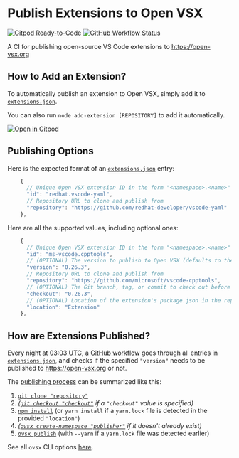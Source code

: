 # Publish Extensions to Open VSX

[![Gitpod Ready-to-Code](https://img.shields.io/badge/Gitpod-ready--to--code-blue?logo=gitpod)](https://gitpod.io/#https://github.com/open-vsx/publish-extensions)
[![GitHub Workflow Status](https://github.com/open-vsx/publish-extensions/workflows/Publish%20extensions%20to%20open-vsx.org/badge.svg)](https://github.com/open-vsx/publish-extensions/actions?query=workflow%3A%22Publish+extensions+to+open-vsx.org%22)

A CI for publishing open-source VS Code extensions to https://open-vsx.org

## How to Add an Extension?

To automatically publish an extension to Open VSX, simply add it to [`extensions.json`](./extensions.json).

You can also run `node add-extension [REPOSITORY]` to add it automatically.

[![Open in Gitpod](https://gitpod.io/button/open-in-gitpod.svg)](https://gitpod.io/#https://github.com/open-vsx/publish-extensions)

## Publishing Options

Here is the expected format of an [`extensions.json`](./extensions.json) entry:

```js
    {
      // Unique Open VSX extension ID in the form "<namespace>.<name>"
      "id": "redhat.vscode-yaml",
      // Repository URL to clone and publish from
      "repository": "https://github.com/redhat-developer/vscode-yaml"
    },
```

Here are all the supported values, including optional ones:

```js
    {
      // Unique Open VSX extension ID in the form "<namespace>.<name>"
      "id": "ms-vscode.cpptools",
      // (OPTIONAL) The version to publish to Open VSX (defaults to the package.json version)
      "version": "0.26.3",
      // Repository URL to clone and publish from
      "repository": "https://github.com/microsoft/vscode-cpptools",
      // (OPTIONAL) The Git branch, tag, or commit to check out before publishing (defaults to the repository's default branch)
      "checkout": "0.26.3",
      // (OPTIONAL) Location of the extension's package.json in the repository (defaults to the repository's root directory)
      "location": "Extension"
    },
```

## How are Extensions Published?

Every night at [03:03 UTC](https://github.com/open-vsx/publish-extensions/blob/e70fb554a5c265e53f44605dbd826270b860694b/.github/workflows/publish-extensions.yml#L3-L6), a [GitHub workflow](https://github.com/open-vsx/publish-extensions/blob/e70fb554a5c265e53f44605dbd826270b860694b/.github/workflows/publish-extensions.yml#L9-L21) goes through all entries in [`extensions.json`](./extensions.json), and checks if the specified `"version"` needs to be published to https://open-vsx.org or not.

The [publishing process](https://github.com/open-vsx/publish-extensions/blob/e70fb554a5c265e53f44605dbd826270b860694b/publish-extensions.js#L57-L82) can be summarized like this:

1. [`git clone "repository"`](https://github.com/open-vsx/publish-extensions/blob/e70fb554a5c265e53f44605dbd826270b860694b/publish-extensions.js#L58)
2. _([`git checkout "checkout"`](https://github.com/open-vsx/publish-extensions/blob/e70fb554a5c265e53f44605dbd826270b860694b/publish-extensions.js#L60) if a `"checkout"` value is specified)_
3. [`npm install`](https://github.com/open-vsx/publish-extensions/blob/e70fb554a5c265e53f44605dbd826270b860694b/publish-extensions.js#L66) (or `yarn install` if a `yarn.lock` file is detected in the provided `"location"`)
4. _([`ovsx create-namespace "publisher"`](https://github.com/open-vsx/publish-extensions/blob/e70fb554a5c265e53f44605dbd826270b860694b/publish-extensions.js#L68-L74) if it doesn't already exist)_
5. [`ovsx publish`](https://github.com/open-vsx/publish-extensions/blob/e70fb554a5c265e53f44605dbd826270b860694b/publish-extensions.js#L76-L82) (with `--yarn` if a `yarn.lock` file was detected earlier)

See all `ovsx` CLI options [here](https://github.com/eclipse/openvsx/blob/master/cli/README.md).
